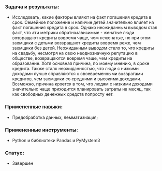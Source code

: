 ### Задача и результаты:
- Исследовать, какие факторы влияют на факт погашения кредита в срок. Семейное положение и наличие детей значительно влияет на факт погашения кредита в срок. Однако неожиданным выводом стал факт, что эти метрики обратнозависимые - женатые люди возвращают кредиты вовремя чаще, чем неженатые, но при этом заемщики с детьми возвращают кредиты вовремя реже, чем заемщики без детей. Неожиданным выводом стало то, что кредиты на свадьбу, несмотря на свою неоднозначную репутацию в обществе, возвращаются вовремя чаще, чем кредиты на образование. Хотя основная причина, по моему мнению, в сроке кредита. Также стало неожиданностью, что люди с низкими доходами лучше справляются с своевременными возвратами кредитов, чем заемщики со средними и высокими доходами. Возможно, причина кроется в том, что людям с низкими доходами значительно чаще приходится планировать затраты на месяц, так как свободных денежных средств попросту нет. 
### Примененные навыки: 
- Предобработка данных, лемматизиация;
### Примененные инструменты: 
- Python и библиотеки Pandas и PyMystem3
### Статус:
- Завершен
